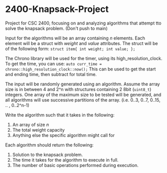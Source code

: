 # 2400-Knapsack-Project
Project for CSC 2400, focusing on and analyzing algorithms that attempt tto solve the knapsack problem.
(Don't push to main)

Input for the algorithms will be an array containing _n_ elements. Each element will be a struct with _weight_ and _value_ attributes.
The struct will be of the following form:
`struct item{
  int weight;
  int value;
};`

The Chrono library will be used for the timer, using its high_resolution_clock. To get the time, you can use:
`auto curr_time = chrono::high_resolution_clock::now();`
This can be used to get the start and ending time, then subtract for total time.

The input will be randomly generated using an algorithm. 
Assume the array size is in between 4 and 2^n with structures containing 2 8bit (`uint8_t`) integers.
One array of the maximum size to be tested will be generated, and all algorithms will use successive
partitions of the array. (i.e. 0..3, 0..7, 0..15, .. , 0..2^n-1)

Write the algorithm such that it takes in the following:
1. An array of size _n_
2. The total weight capacity
3. Anything else the specific algorithm might call for

Each algorithm should return the following:
1. Solution to the knapsack problem.
2. The time it takes for the algorithm to execute in full.
3. The number of basic operations performed during execution.
